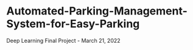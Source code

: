 # Automated-Parking-Management-System-for-Easy-Parking
Deep Learning Final Project - March 21, 2022
